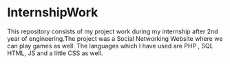 InternshipWork
==============

This repository consists of my project work during my internship after 2nd year of engineering.The project was a Social Networking Website where we can play games as well. The languages which I have used are PHP , SQL HTML, JS and a little CSS as well.